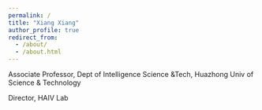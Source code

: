 ```yaml
---
permalink: /
title: "Xiang Xiang"
author_profile: true
redirect_from: 
  - /about/
  - /about.html
---
```


Associate Professor, Dept of Intelligence Science &Tech, Huazhong Univ of Science & Technology

Director, HAIV Lab


